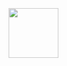 <div id="header" align="center">
  <img src="https://media.giphy.com/media/j3OL6mSc2FeV0UHMDg/giphy.gif" width="100"/>
</div>
